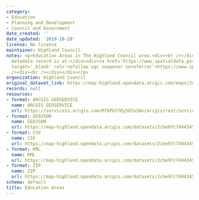 ```yaml
---
category:
- Education
- Planning and Development
- Council and Government
date_created: ''
date_updated: '2019-10-29'
license: No licence
maintainer: Highland Council
notes: <p>Education Areas in The Highland Council area.<div><br /></div><div>Gemini
  metadata record is at:</div><div><a href='https://www.spatialdata.gov.scot/geonetwork/srv/eng/catalog.search#/metadata/eac1f643-4c60-4c4c-9d07-8e4c1224c86e'
  target='_blank' rel='nofollow ugc noopener noreferrer'>https://www.spatialdata.gov.scot/geonetwork/srv/eng/catalog.search#/metadata/eac1f643-4c60-4c4c-9d07-8e4c1224c86e</a><br
  /><div><br /></div></div></p>
organization: Highland Council
original_dataset_link: https://map-highland.opendata.arcgis.com/maps/2cbe97c74943451a929ed5461fbf2926_0
records: null
resources:
- format: ARCGIS GEOSERVICE
  name: ARCGIS GEOSERVICE
  url: https://services1.arcgis.com/MfbPb778y5QTu2Wv/arcgis/rest/services/EducationAreas/FeatureServer/0
- format: GEOJSON
  name: GEOJSON
  url: https://map-highland.opendata.arcgis.com/datasets/2cbe97c74943451a929ed5461fbf2926_0.geojson?outSR=%7B%22latestWkid%22%3A27700%2C%22wkid%22%3A27700%7D
- format: CSV
  name: CSV
  url: https://map-highland.opendata.arcgis.com/datasets/2cbe97c74943451a929ed5461fbf2926_0.csv?outSR=%7B%22latestWkid%22%3A27700%2C%22wkid%22%3A27700%7D
- format: KML
  name: KML
  url: https://map-highland.opendata.arcgis.com/datasets/2cbe97c74943451a929ed5461fbf2926_0.kml?outSR=%7B%22latestWkid%22%3A27700%2C%22wkid%22%3A27700%7D
- format: ZIP
  name: ZIP
  url: https://map-highland.opendata.arcgis.com/datasets/2cbe97c74943451a929ed5461fbf2926_0.zip?outSR=%7B%22latestWkid%22%3A27700%2C%22wkid%22%3A27700%7D
schema: default
title: Education Areas
---
```

